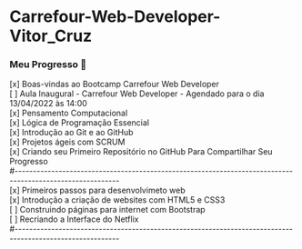 # Carrefour-Web-Developer-Vitor_Cruz
### Meu Progresso 🔽
[x] Boas-vindas ao Bootcamp Carrefour Web Developer  
[ ] Aula Inaugural - Carrefour Web Developer  - Agendado para o dia 13/04/2022 às 14:00  
[x] Pensamento Computacional  
[x] Lógica de Programação Essencial  
[x] Introdução ao Git e ao GitHub  
[x] Projetos ágeis com SCRUM  
[x] Criando seu Primeiro Repositório no GitHub Para Compartilhar Seu Progresso  
#----------------------------------------------------------------------------------------------------------  
[x] Primeiros passos para desenvolvimeto web  
[x] Introdução a criação de websites com HTML5 e CSS3  
[ ] Construindo páginas para internet com Bootstrap  
[ ] Recriando a Interface do Netflix  
#----------------------------------------------------------------------------------------------------------  
